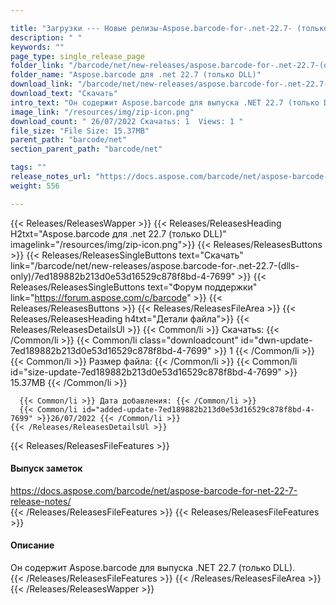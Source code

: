 ```yaml
---

title: "Загрузки --- Новые релизы-Aspose.barcode-for-.net-22.7- (только DLLS)"
description: " "
keywords: ""
page_type: single_release_page
folder_link: "/barcode/net/new-releases/aspose.barcode-for-.net-22.7-(dlls-only)/"
folder_name: "Aspose.barcode для .net 22.7 (только DLL)"
download_link: "/barcode/net/new-releases/aspose.barcode-for-.net-22.7-(dlls-only)/7ed189882b213d0e53d16529c878f8bd-4-7699"
download_text: "Скачать"
intro_text: "Он содержит Aspose.barcode для выпуска .NET 22.7 (только DLL)."
image_link: "/resources/img/zip-icon.png"
download_count: " 26/07/2022 Скачатьs: 1  Views: 1 "
file_size: "File Size: 15.37MB"
parent_path: "barcode/net"
section_parent_path: "barcode/net"

tags: ""
release_notes_url: "https://docs.aspose.com/barcode/net/aspose-barcode-for-net-22-7-release-notes/"
weight: 556

---
```


{{< Releases/ReleasesWapper >}}
  {{< Releases/ReleasesHeading H2txt="Aspose.barcode для .net 22.7 (только DLL)" imagelink="/resources/img/zip-icon.png">}}
  {{< Releases/ReleasesButtons >}}
    {{< Releases/ReleasesSingleButtons text="Скачать" link="/barcode/net/new-releases/aspose.barcode-for-.net-22.7-(dlls-only)/7ed189882b213d0e53d16529c878f8bd-4-7699" >}}
    {{< Releases/ReleasesSingleButtons text="Форум поддержки" link="https://forum.aspose.com/c/barcode" >}}
  {{< Releases/ReleasesButtons >}}
  {{< Releases/ReleasesFileArea >}}
    {{< Releases/ReleasesHeading h4txt="Детали файла">}}
    {{< Releases/ReleasesDetailsUl >}}
      {{< Common/li >}} Скачатьs: {{< /Common/li >}}
      {{< Common/li class="downloadcount" id="dwn-update-7ed189882b213d0e53d16529c878f8bd-4-7699" >}} 1 {{< /Common/li >}}
      {{< Common/li >}} Размер файла: {{< /Common/li >}}
      {{< Common/li id="size-update-7ed189882b213d0e53d16529c878f8bd-4-7699" >}} 15.37MB {{< /Common/li >}}

      {{< Common/li >}} Дата добавления: {{< /Common/li >}}
      {{< Common/li id="added-update-7ed189882b213d0e53d16529c878f8bd-4-7699" >}}26/07/2022 {{< /Common/li >}}
    {{< /Releases/ReleasesDetailsUl >}}

  {{< Releases/ReleasesFileFeatures >}}
      <h4>Выпуск заметок</h4><div><a href='https://docs.aspose.com/barcode/net/aspose-barcode-for-net-22-7-release-notes/'>https://docs.aspose.com/barcode/net/aspose-barcode-for-net-22-7-release-notes/</a></div>
  {{< /Releases/ReleasesFileFeatures >}}
  {{< Releases/ReleasesFileFeatures >}}
      <h4>Описание</h4><div class="HTMLDescription">Он содержит Aspose.barcode для выпуска .NET 22.7 (только DLL).</div>
  {{< /Releases/ReleasesFileFeatures >}}
 {{< /Releases/ReleasesFileArea >}}
{{< /Releases/ReleasesWapper >}}


